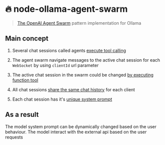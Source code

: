 # 🔥 node-ollama-agent-swarm 

> [The OpenAI Agent Swarm](https://github.com/openai/swarm) pattern implementation for Ollama

## Main concept

1. Several chat sessions called agents [execute tool calling](https://ollama.com/blog/tool-support)

2. The agent swarm navigate messages to the active chat session for each `WebSocket` by using `clientId` url parameter

3. The active chat session in the swarm could be changed [by executing function tool](https://platform.openai.com/docs/assistants/tools/function-calling) 

4. All chat sessions [share the same chat history](https://platform.openai.com/docs/api-reference/messages/getMessage) for each client

5. Each chat session has it's [unique system prompt](https://platform.openai.com/docs/api-reference/messages/createMessage#messages-createmessage-role)

## As a result

The model system prompt can be dynamically changed based on the user behaviour. The model interact with the external api based on the user requests
